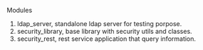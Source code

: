 Modules
1. ldap_server, standalone ldap server for testing porpose.
2. security_library, base library with security utils and classes.
3. security_rest, rest service application that query information.
